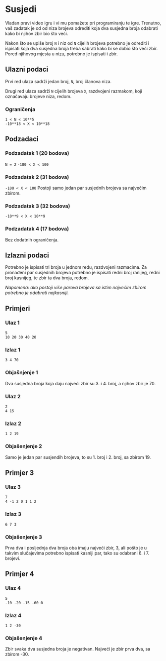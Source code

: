 # Susjedi

Vladan pravi video igru i vi mu pomažete pri programiranju te igre. Trenutno, vaš zadatak je od od niza brojeva odrediti koja dva susjedna broja odabrati kako bi njihov zbir bio što veći.

Nakon što se upiše broj `N` i niz od `N` cijelih brojeva potrebno je odrediti i ispisati koja dva susjedna broja treba sabrati kako bi se dobio što veći zbir. Pored njihovog mjesta u nizu, potrebno je ispisati i zbir.

## Ulazni podaci

Prvi red ulaza sadrži jedan broj, `N`, broj članova niza.

Drugi red ulaza sadrži `N` cijelih brojeva `X`, razdvojeni razmakom, koji označavaju brojeve niza, redom.

### Ograničenja
```
1 < N < 10**5
-10**18 < X < 10**18
```

## Podzadaci

### Podzadatak 1 (20 bodova)
`N = 2`
`-100 < X < 100`

### Podzadatak 2 (31 bodova)
`-100 < X < 100`
Postoji samo jedan par susjednih brojeva sa najvećim zbirom.

### Podzadatak 3 (32 bodova)
`-10**9 < X < 10**9`

### Podzadatak 4 (17 bodova)
Bez dodatnih ograničenja.

## Izlazni podaci

Potrebno je ispisati tri broja u jednom redu, razdvojeni razmacima. Za pronađeni par susjednih brojeva potrebno je ispisati redni broj ranijeg, redni broj kasnijeg, te zbir ta dva broja, redom.

*Napomena: ako postoji više parova brojeva sa istim najvećim zbirom potrebno je odabrati najkasniji.*

## Primjeri
### Ulaz 1
```
5
10 20 30 40 20
```
### Izlaz 1
```
3 4 70
```
### Objašnjenje 1
Dva susjedna broja koja daju najveći zbir su 3. i 4. broj, a njihov zbir je 70.

### Ulaz 2
```
2
4 15
```
### Izlaz 2
```
1 2 19
```
### Objašenjenje 2
Samo je jedan par susjendih brojeva, to su 1. broj i 2. broj, sa zbirom 19.

## Primjer 3
### Ulaz 3
```
7
4 -1 2 0 1 1 2
```
### Izlaz 3
```
6 7 3
```
### Objašenjenje 3
Prva dva i posljednja dva broja oba imaju najveći zbir, 3, ali pošto je u takvim slučajevima potrebno ispisati kasniji par, tako su odabrani 6. i 7. brojevi.

## Primjer 4
### Ulaz 4
```
5
-10 -20 -15 -60 0
```
### Izlaz 4
```
1 2 -30
```
### Objašenjenje 4
Zbir svaka dva susjedna broja je negativan. Najveći je zbir prva dva, sa zbirom -30.